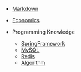 <!-- markdownlint-disable MD041 -->

- [Markdown](Markdown.md)

- [Economics](docs/Economics.md)

- Programming Knowledge
  - [SpringFramework](docs/SpringFramework.md)
  - [MySQL](docs/MySQL.md)
  - [Redis](docs/Redis.md)
  - [Algorithm](docs/Algorithm.md)
